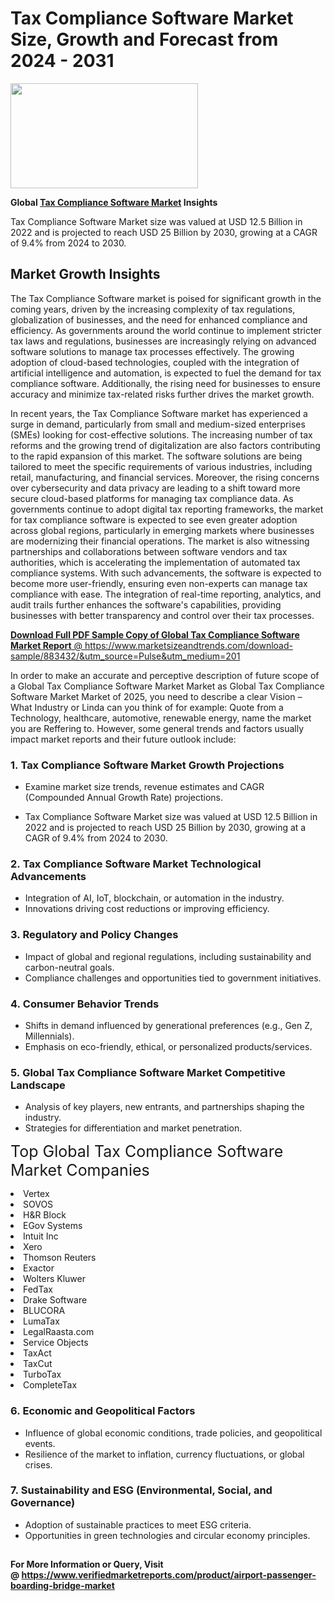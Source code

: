 <H1>Tax Compliance Software Market Size, Growth and Forecast from 2024 - 2031</H1><img class="aligncenter size-medium wp-image-584254" src="https://thirdeyenews.in/wp-content/uploads/2024/09/Global-Market-Research-300x168.jpeg" alt="" width="300" height="168" /><p><strong>Global&nbsp;<a href="https://www.marketsizeandtrends.com/download-sample/883432/&amp;utm_source=Pulse&amp;utm_medium=201">Tax Compliance Software Market</a> Insights</strong></p><p>Tax Compliance Software Market size was valued at USD 12.5 Billion in 2022 and is projected to reach USD 25 Billion by 2030, growing at a CAGR of 9.4% from 2024 to 2030.</p><p><h2>Market Growth Insights</h2> <p>The Tax Compliance Software market is poised for significant growth in the coming years, driven by the increasing complexity of tax regulations, globalization of businesses, and the need for enhanced compliance and efficiency. As governments around the world continue to implement stricter tax laws and regulations, businesses are increasingly relying on advanced software solutions to manage tax processes effectively. The growing adoption of cloud-based technologies, coupled with the integration of artificial intelligence and automation, is expected to fuel the demand for tax compliance software. Additionally, the rising need for businesses to ensure accuracy and minimize tax-related risks further drives the market growth.</p> <p><a href="#"></a></p> <p>In recent years, the Tax Compliance Software market has experienced a surge in demand, particularly from small and medium-sized enterprises (SMEs) looking for cost-effective solutions. The increasing number of tax reforms and the growing trend of digitalization are also factors contributing to the rapid expansion of this market. The software solutions are being tailored to meet the specific requirements of various industries, including retail, manufacturing, and financial services. Moreover, the rising concerns over cybersecurity and data privacy are leading to a shift toward more secure cloud-based platforms for managing tax compliance data. As governments continue to adopt digital tax reporting frameworks, the market for tax compliance software is expected to see even greater adoption across global regions, particularly in emerging markets where businesses are modernizing their financial operations. The market is also witnessing partnerships and collaborations between software vendors and tax authorities, which is accelerating the implementation of automated tax compliance systems. With such advancements, the software is expected to become more user-friendly, ensuring even non-experts can manage tax compliance with ease. The integration of real-time reporting, analytics, and audit trails further enhances the software's capabilities, providing businesses with better transparency and control over their tax processes.</p> <p><a href="#"></p><p><span class=""><strong>Download Full PDF Sample Copy of Global Tax Compliance Software Market Report</strong> @ <a href="https://www.marketsizeandtrends.com/download-sample/883432/&amp;utm_source=Pulse&amp;utm_medium=201" target="_blank">https://www.marketsizeandtrends.com/download-sample/883432/&amp;utm_source=Pulse&amp;utm_medium=201</a></span></p><p>In order to make an accurate and perceptive description of future scope of a Global&nbsp;Tax Compliance Software Market Market as Global&nbsp;Tax Compliance Software Market Market of 2025, you need to describe a clear Vision &ndash; What Industry or Linda can you think of for example: Quote from a Technology, healthcare, automotive, renewable energy, name the market you are Reffering to. However, some general trends and factors usually impact market reports and their future outlook include:</p><h3>1.&nbsp;<strong>Tax Compliance Software Market Growth Projections</strong></h3><ul><li>Examine market size trends, revenue estimates and CAGR (Compounded Annual Growth Rate) projections.</li><li><p>Tax Compliance Software Market size was valued at USD 12.5 Billion in 2022 and is projected to reach USD 25 Billion by 2030, growing at a CAGR of 9.4% from 2024 to 2030.</p></li></ul><h3>2.&nbsp;<strong>Tax Compliance Software Market Technological Advancements</strong></h3><ul><li>Integration of AI, IoT, blockchain, or automation in the industry.</li><li>Innovations driving cost reductions or improving efficiency.</li></ul><h3>3.&nbsp;<strong>Regulatory and Policy Changes</strong></h3><ul><li>Impact of global and regional regulations, including sustainability and carbon-neutral goals.</li><li>Compliance challenges and opportunities tied to government initiatives.</li></ul><h3>4.&nbsp;<strong>Consumer Behavior Trends</strong></h3><ul><li>Shifts in demand influenced by generational preferences (e.g., Gen Z, Millennials).</li><li>Emphasis on eco-friendly, ethical, or personalized products/services.</li></ul><h3>5.&nbsp;<strong>Global Tax Compliance Software Market Competitive Landscape</strong></h3><ul><li>Analysis of key players, new entrants, and partnerships shaping the industry.</li><li>Strategies for differentiation and market penetration.</li></ul><p data-pm-slice="1 1 []"><span style="color: inherit; font-family: inherit; font-size: 25px;">Top Global Tax Compliance Software Market Companies</span></p><div class="" data-test-id=""><p><li>Vertex</li><li> SOVOS</li><li> H&R Block</li><li> EGov Systems</li><li> Intuit Inc</li><li> Xero</li><li> Thomson Reuters</li><li> Exactor</li><li> Wolters Kluwer</li><li> FedTax</li><li> Drake Software</li><li> BLUCORA</li><li> LumaTax</li><li> LegalRaasta.com</li><li> Service Objects</li><li> TaxAct</li><li> TaxCut</li><li> TurboTax</li><li> CompleteTax</li></p></div><h3>6.&nbsp;<strong>Economic and Geopolitical Factors</strong></h3><ul><li>Influence of global economic conditions, trade policies, and geopolitical events.</li><li>Resilience of the market to inflation, currency fluctuations, or global crises.</li></ul><h3>7.&nbsp;<strong>Sustainability and ESG (Environmental, Social, and Governance)</strong></h3><ul><li>Adoption of sustainable practices to meet ESG criteria.</li><li>Opportunities in green technologies and circular economy principles.</li></ul><h2><strong style="font-size: 14px;">For More Information or Query, Visit @&nbsp;</strong><a style="background-color: #ffffff; font-size: 14px;" href="https://www.marketsizeandtrends.com/report/tax-compliance-software-market/" target="_blank">https://www.verifiedmarketreports.com/product/airport-passenger-boarding-bridge-market</a></h2>

